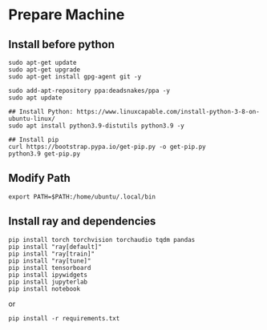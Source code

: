 # Prepare Machine
## Install before python
```
sudo apt-get update
sudo apt-get upgrade
sudo apt-get install gpg-agent git -y

sudo add-apt-repository ppa:deadsnakes/ppa -y
sudo apt update

## Install Python: https://www.linuxcapable.com/install-python-3-8-on-ubuntu-linux/
sudo apt install python3.9-distutils python3.9 -y

## Install pip
curl https://bootstrap.pypa.io/get-pip.py -o get-pip.py
python3.9 get-pip.py
```

## Modify Path
```
export PATH=$PATH:/home/ubuntu/.local/bin
```

## Install ray and dependencies
```
pip install torch torchvision torchaudio tqdm pandas
pip install "ray[default]"
pip install "ray[train]"
pip install "ray[tune]"
pip install tensorboard
pip install ipywidgets
pip install jupyterlab
pip install notebook
```
or
```commandline
pip install -r requirements.txt
```
